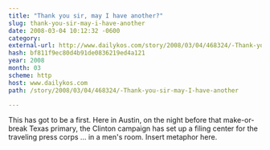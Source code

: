 ```yaml
---
title: "Thank you sir, may I have another?"
slug: thank-you-sir-may-i-have-another
date: 2008-03-04 10:12:32 -0600
category: 
external-url: http://www.dailykos.com/story/2008/03/04/468324/-Thank-you-sir-may-I-have-another
hash: bf811f9ec80d4b91de0836219ed4a121
year: 2008
month: 03
scheme: http
host: www.dailykos.com
path: /story/2008/03/04/468324/-Thank-you-sir-may-I-have-another

---
```


This has got to be a first. Here in Austin, on the night before that make-or-break Texas primary, the Clinton campaign has set up a filing center for the traveling press corps ... in a men's room. Insert metaphor here.
